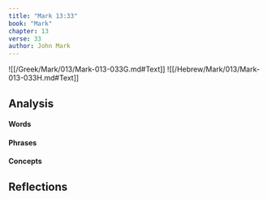 ```yaml
---
title: "Mark 13:33"
book: "Mark"
chapter: 13
verse: 33
author: John Mark
---
```

![[/Greek/Mark/013/Mark-013-033G.md#Text]]
![[/Hebrew/Mark/013/Mark-013-033H.md#Text]]

## Analysis

#### Words

#### Phrases

#### Concepts

## Reflections
